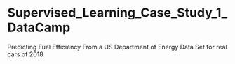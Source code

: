 # Supervised_Learning_Case_Study_1_DataCamp
Predicting Fuel Efficiency From a US Department of Energy Data Set for real cars of 2018

